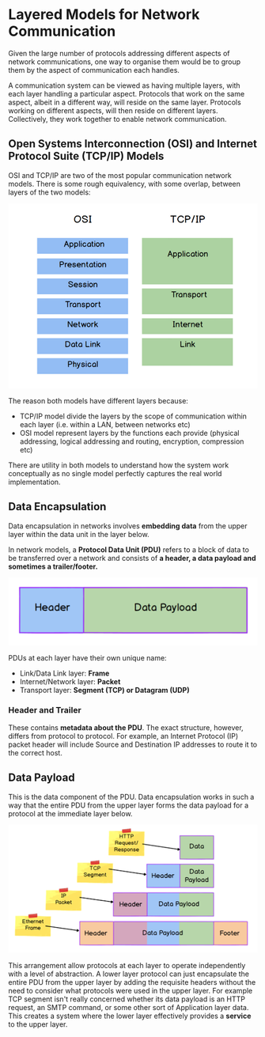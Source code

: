 # Layered Models for Network Communication

Given the large number of protocols addressing different aspects of network
communications, one way to organise them would be to group them by the
aspect of communication each handles.

A communication system can be viewed as having multiple layers, with each
layer handling a particular aspect. Protocols that work on the same aspect,
albeit in a different way, will reside on the same layer. Protocols
working on different aspects, will then reside on different layers. Collectively,
they work together to enable network communication.

## Open Systems Interconnection (OSI) and Internet Protocol Suite (TCP/IP) Models
OSI and TCP/IP are two of the most popular communication network models.
There is some rough equivalency, with some overlap, between layers of the two
models:

![OSI vs TCP/IP Models](./images/05_layered_network_model.png)

The reason both models have different layers because:
- TCP/IP model divide the layers by the scope of communication within each layer
  (i.e. within a LAN, between networks etc) 
- OSI model represent layers by the functions each provide (physical addressing,
  logical addressing and routing, encryption, compression etc)

There are utility in both models to understand how the system work conceptually
as no single model perfectly captures the real world implementation.

## Data Encapsulation
Data encapsulation in networks involves **embedding data** from the upper 
layer within the data unit in the layer below. 

In network models, a **Protocol Data Unit (PDU)** refers to a block of data
to be transferred over a network and consists of **a header, a data payload
and sometimes a trailer/footer.**

![A PDU](./images/06_pdu.png)

PDUs at each layer have their own unique name:
- Link/Data Link layer: **Frame**
- Internet/Network layer: **Packet**
- Transport layer: **Segment (TCP) or Datagram (UDP)**


### Header and Trailer
These contains **metadata about the PDU**. The exact structure, however, differs
from protocol to protocol. For example, an Internet Protocol (IP) packet header 
will include Source and Destination IP addresses to route it to the correct 
host.

## Data Payload
This is the data component of the PDU. Data encapsulation works in such a way
that the entire PDU from the upper layer forms the data payload for a protocol
at the immediate layer below.

![Data Encapsulation](./images/07_data_encapsulation.png)

This arrangement allow protocols at each layer to operate independently with a
level of abstraction. A lower layer protocol can just encapsulate the entire
PDU from the upper layer by adding the requisite headers without the need to
consider what protocols were used in the upper layer. For example TCP segment
isn't really concerned whether its data payload is an HTTP request, an SMTP
command, or some other sort of Application layer data. This creates a system
where the lower layer effectively provides a **service** to the upper layer.